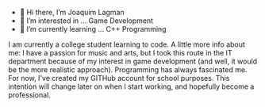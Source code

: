 - 👋 Hi there, I’m Joaquim Lagman
- 👀 I’m interested in ... Game Development
- 🌱 I’m currently learning ... C++ Programming

 I am currently a college student learning to code. A little more info about me: I have a 
 passion for music and arts, but I took this route in the IT department because of my interest 
 in game development (and well, it would be the more realistic approach). Programming has always fascinated me. 
 For now, I've created my GITHub account for school purposes. This intention will change later on when I 
 start working, and hopefully become a professional. 



<!---
myleslagman/myleslagman is a ✨ special ✨ repository because its `README.md` (this file) appears on your GitHub profile.
You can click the Preview link to take a look at your changes.
--->
